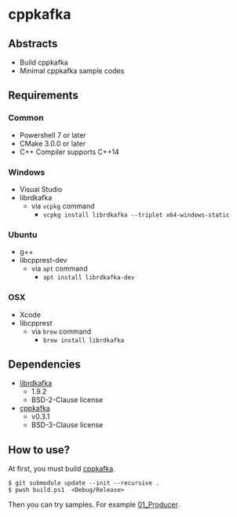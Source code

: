 # cppkafka

## Abstracts

* Build cppkafka
* Minimal cppkafka sample codes

## Requirements

### Common

* Powershell 7 or later
* CMake 3.0.0 or later
* C++ Compiler supports C++14

### Windows

* Visual Studio
* librdkafka
  * via `vcpkg` command
    * `vcpkg install librdkafka --triplet x64-windows-static`

### Ubuntu

* g++
* libcpprest-dev
  * via `apt` command
    * `apt install librdkafka-dev`

### OSX

* Xcode
* libcpprest
  * via `brew` command
    * `brew install librdkafka`

## Dependencies

* [librdkafka](https://github.com/confluentinc/librdkafka)
  * 1.9.2
  * BSD-2-Clause license
* [cppkafka](https://github.com/mfontanini/cppkafka)
  * v0.3.1
  * BSD-3-Clause license

## How to use?

At first, you must build [cppkafka](https://github.com/aws/aws-sdk-cpp).

````shell
$ git submodule update --init --recursive .
$ pwsh build.ps1  <Debug/Release>
````

Then you can try samples. For example [01_Producer](./01_Producer).